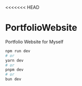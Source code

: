 <<<<<<< HEAD
# PortfolioWebsite
Portfolio Website for Myself
```bash
npm run dev
# or
yarn dev
# or
pnpm dev
# or
bun dev
```